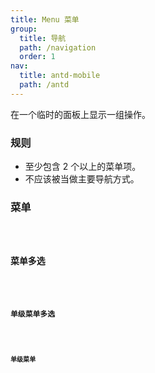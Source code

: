 ```yaml
---
title: Menu 菜单
group:
  title: 导航
  path: /navigation
  order: 1
nav:
  title: antd-mobile
  path: /antd
---
```


在一个临时的面板上显示一组操作。

### 规则
- 至少包含 2 个以上的菜单项。
- 不应该被当做主要导航方式。

### 菜单
<code src="./demos/basic.tsx" />

### 菜单多选
<code src="./demos/multiSelect.tsx" />

### 单级菜单多选
<code src="./demos/singleMulti.tsx" />

### 单级菜单
<code src="./demos/singleSelect.tsx" />

<API/>
